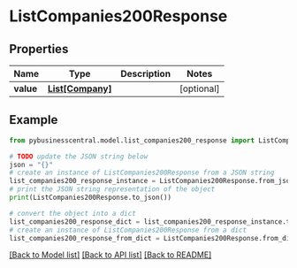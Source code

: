 # ListCompanies200Response


## Properties

Name | Type | Description | Notes
------------ | ------------- | ------------- | -------------
**value** | [**List[Company]**](Company.md) |  | [optional] 

## Example

```python
from pybusinesscentral.model.list_companies200_response import ListCompanies200Response

# TODO update the JSON string below
json = "{}"
# create an instance of ListCompanies200Response from a JSON string
list_companies200_response_instance = ListCompanies200Response.from_json(json)
# print the JSON string representation of the object
print(ListCompanies200Response.to_json())

# convert the object into a dict
list_companies200_response_dict = list_companies200_response_instance.to_dict()
# create an instance of ListCompanies200Response from a dict
list_companies200_response_from_dict = ListCompanies200Response.from_dict(list_companies200_response_dict)
```
[[Back to Model list]](../README.md#documentation-for-models) [[Back to API list]](../README.md#documentation-for-api-endpoints) [[Back to README]](../README.md)


